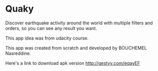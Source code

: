 # Quaky
Discover earthquake activity around the world with multiple filters and orders, so you can see any result you want.

This app idea was from udacity course.

This app was created from scratch and developed by BOUCHEMEL Nasreddine.

Here's a link to download apk version http://gestyy.com/eqayEF
